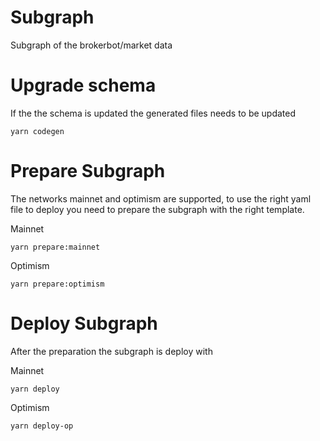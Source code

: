 # Subgraph
Subgraph of the brokerbot/market data

# Upgrade schema

If the the schema is updated the generated files needs to be updated
```
yarn codegen
```

# Prepare Subgraph
The networks mainnet and optimism are supported, to use the right yaml file to deploy you need to prepare the subgraph with the right template.

Mainnet
```
yarn prepare:mainnet
```
Optimism
```
yarn prepare:optimism
```

# Deploy Subgraph
After the preparation the subgraph is deploy with

Mainnet
```
yarn deploy
```
Optimism
```
yarn deploy-op
```
